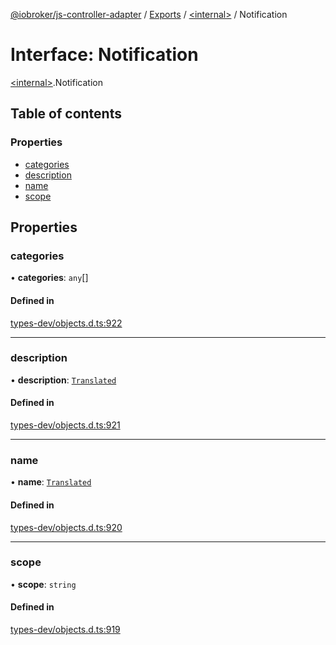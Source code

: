 [@iobroker/js-controller-adapter](../README.md) / [Exports](../modules.md) / [\<internal\>](../modules/internal_.md) / Notification

# Interface: Notification

[\<internal\>](../modules/internal_.md).Notification

## Table of contents

### Properties

- [categories](internal_.Notification.md#categories)
- [description](internal_.Notification.md#description)
- [name](internal_.Notification.md#name)
- [scope](internal_.Notification.md#scope)

## Properties

### categories

• **categories**: `any`[]

#### Defined in

[types-dev/objects.d.ts:922](https://github.com/ioBroker/ioBroker.js-controller/blob/f0c31e77/packages/types-dev/objects.d.ts#L922)

___

### description

• **description**: [`Translated`](../modules/internal_.md#translated)

#### Defined in

[types-dev/objects.d.ts:921](https://github.com/ioBroker/ioBroker.js-controller/blob/f0c31e77/packages/types-dev/objects.d.ts#L921)

___

### name

• **name**: [`Translated`](../modules/internal_.md#translated)

#### Defined in

[types-dev/objects.d.ts:920](https://github.com/ioBroker/ioBroker.js-controller/blob/f0c31e77/packages/types-dev/objects.d.ts#L920)

___

### scope

• **scope**: `string`

#### Defined in

[types-dev/objects.d.ts:919](https://github.com/ioBroker/ioBroker.js-controller/blob/f0c31e77/packages/types-dev/objects.d.ts#L919)
